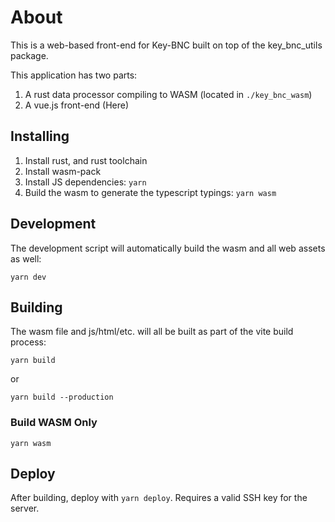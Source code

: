 # About

This is a web-based front-end for Key-BNC built on top of the key_bnc_utils package.

This application has two parts:
1. A rust data processor compiling to WASM (located in `./key_bnc_wasm`)
2. A vue.js front-end (Here)

## Installing

1. Install rust, and rust toolchain
1. Install wasm-pack
1. Install JS dependencies: `yarn`
1. Build the wasm to generate the typescript typings: `yarn wasm`

## Development

The development script will automatically build the wasm and all web assets as well:

`yarn dev`

## Building

The wasm file and js/html/etc. will all be built as part of the vite build process:

`yarn build`

or

`yarn build --production`

### Build WASM Only

`yarn wasm`

## Deploy

After building, deploy with `yarn deploy`. Requires a valid SSH key for the server.
